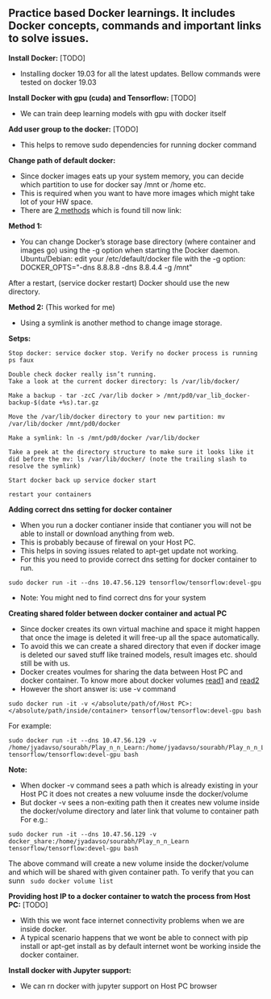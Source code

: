 ## Practice based Docker learnings. It includes Docker concepts, commands and important links to solve issues.

**Install Docker:** [TODO]
* Installing docker 19.03 for all the latest updates. Bellow commands were tested on docker 19.03

**Install Docker with gpu (cuda) and Tensorflow:** [TODO]
* We can train deep learning models with gpu with docker itself

**Add user group to the docker:** [TODO]
* This helps to remove sudo dependencies for running docker command

**Change path of default docker:**
* Since docker images eats up your system memory, you can decide which partition to use for docker say /mnt or /home etc.
* This is required when you want to have more images which might take lot of your HW space.
* There are [2 methods][1] which is found till now link:

**Method 1:** 
* You can change Docker’s storage base directory (where container and images go) using the -g option when starting the Docker daemon.
Ubuntu/Debian: edit your /etc/default/docker file with the -g option: DOCKER_OPTS="-dns 8.8.8.8 -dns 8.8.4.4 -g /mnt"

After a restart, (service docker restart) Docker should use the new directory.

**Method 2:** (This worked for me)
* Using a symlink is another method to change image storage.

**Setps:**

    Stop docker: service docker stop. Verify no docker process is running ps faux
    
    Double check docker really isn’t running. 
    Take a look at the current docker directory: ls /var/lib/docker/
    
    Make a backup - tar -zcC /var/lib docker > /mnt/pd0/var_lib_docker-backup-$(date +%s).tar.gz
    
    Move the /var/lib/docker directory to your new partition: mv /var/lib/docker /mnt/pd0/docker
    
    Make a symlink: ln -s /mnt/pd0/docker /var/lib/docker
    
    Take a peek at the directory structure to make sure it looks like it did before the mv: ls /var/lib/docker/ (note the trailing slash to resolve the symlink)
    
    Start docker back up service docker start
    
    restart your containers



**Adding correct dns setting for docker container**
* When you run a docker contianer inside that contianer you will not be able to install or download anything from web. 
* This is probably because of firewal on your Host PC. 
* This helps in soving issues related to apt-get update not working.
* For this you need to provide correct dns setting for docker container to run.
```
sudo docker run -it --dns 10.47.56.129 tensorflow/tensorflow:devel-gpu 
```
* Note: You might ned to find correct dns for your system


**Creating shared folder between docker container and actual PC**
* Since docker creates its own virtual machine and space it might happen that once the image is deleted it will free-up all the space automatically. 
* To avoid this we can create a shared directory that even if docker image is deleted our saved stuff like trained models, result images etc. should still be with us.
* Docker creates voulmes for sharing the data between Host PC and docker container. To know more about docker volumes [read1][3] and [read2][2] 
* However the short answer is: use -v command
```
sudo docker run -it -v </absolute/path/of/Host PC>:</absolute/path/inside/container> tensorflow/tensorflow:devel-gpu bash
```
For example:
```
sudo docker run -it --dns 10.47.56.129 -v /home/jyadavso/sourabh/Play_n_n_Learn:/home/jyadavso/sourabh/Play_n_n_Learn tensorflow/tensorflow:devel-gpu bash
```
**Note:**
* When docker -v command sees a path which is already existing in your Host PC it does not creates a new voluume insde the docker/volume
* But docker -v sees a non-exiting path then it creates new volume inside the docker/volume directory and later link that volume to container path
For e.g.:
```
sudo docker run -it --dns 10.47.56.129 -v docker_share:/home/jyadavso/sourabh/Play_n_n_Learn tensorflow/tensorflow:devel-gpu bash
```
The above command will create a new volume inside the docker/volume and which will be shared with given container path. 
To verify that you can sunn ``` sudo docker volume list```

**Providing host IP to a docker container to watch the process from Host PC:** [TODO]
* With this we wont face internet connectivity problems when we are inside docker.
* A typical scenario happens that we wont be able to connect with pip install or apt-get install as by default internet wont be working inside the docker container.

**Install docker with Jupyter support:**
* We can rn docker with jupyter support on Host PC browser

[1]: https://forums.docker.com/t/how-do-i-change-the-docker-image-installation-directory/1169
[2]: https://linuxhint.com/docker_volume_share_data/
[3]: https://www.ionos.com/community/server-cloud-infrastructure/docker/understanding-and-managing-docker-container-volumes/

